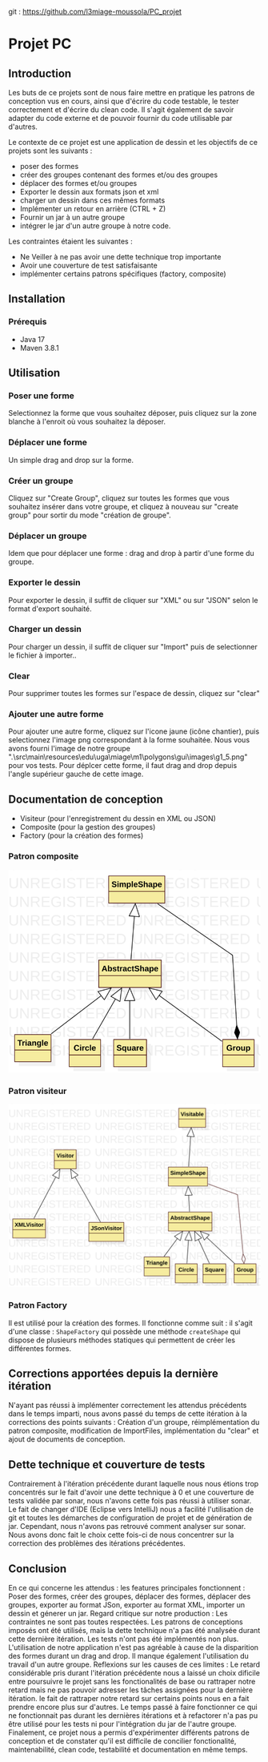 git : https://github.com/l3miage-moussola/PC_projet

# Projet PC
## Introduction

Les buts de ce projets sont de nous faire mettre en pratique les patrons de conception vus en cours, ainsi que d'écrire du code testable, le tester correctement et d'écrire du clean code. Il s'agit également de savoir adapter du code externe et de pouvoir fournir du code utilisable par d'autres.

Le contexte de ce projet est une application de dessin et les objectifs de ce projets sont les suivants :
- poser des formes
- créer des groupes contenant des formes et/ou des groupes
- déplacer des formes et/ou groupes
- Exporter le dessin aux formats json et xml
- charger un dessin dans ces mêmes formats
- Implémenter un retour en arrière (CTRL + Z)
- Fournir un jar à un autre groupe
- intégrer le jar d'un autre groupe à notre code.

Les contraintes étaient les suivantes :
- Ne Veiller à ne pas avoir une dette technique trop importante
- Avoir une couverture de test satisfaisante
- implémenter certains patrons spécifiques (factory, composite)

## Installation
### Prérequis
- Java 17
- Maven 3.8.1

## Utilisation
### Poser une forme
Selectionnez la forme que vous souhaitez déposer, puis cliquez sur la zone blanche à l'enroit où vous souhaitez
la déposer.

### Déplacer une forme
Un simple drag and drop sur la forme.

### Créer un groupe
Cliquez sur "Create Group", cliquez sur toutes les formes que vous souhaitez insérer dans votre groupe, et cliquez à nouveau sur "create group" pour sortir du mode "création de groupe".

### Déplacer un groupe
Idem que pour déplacer une forme : drag and drop à partir d'une forme du groupe.

### Exporter le dessin
Pour exporter le dessin, il suffit de cliquer sur "XML" ou sur "JSON" selon le format d'export souhaité.

### Charger un dessin
Pour charger un dessin, il suffit de cliquer sur "Import" puis de selectionner le fichier à importer..

### Clear
Pour supprimer toutes les formes sur l'espace de dessin, cliquez sur "clear"

### Ajouter une autre forme
Pour ajouter une autre forme, cliquez sur l'icone jaune (icône chantier), puis selectionnez l'image png correspondant à la forme souhaitée. Nous vous avons fourni l'image de notre groupe ".\src\main\resources\edu\uga\miage\m1\polygons\gui\images\g1_5.png" pour vos tests.
Pour déplcer cette forme, il faut drag and drop depuis l'angle supérieur gauche de cette image.

## Documentation de conception
- Visiteur (pour l'enregistrement du dessin en XML ou JSON)
- Composite (pour la gestion des groupes)
- Factory (pour la création des formes)

### Patron composite
![](./doc/PatronComposite.svg)

### Patron visiteur
![](./doc/PatronVisiteur.svg)

### Patron Factory
Il est utilisé pour la création des formes.
Il fonctionne comme suit : il s'agit d'une classe : `ShapeFactory` qui possède une méthode `createShape` qui dispose de plusieurs méthodes statiques
qui permettent de créer les différentes formes.

## Corrections apportées depuis la dernière itération

N'ayant pas réussi à implémenter correctement les attendus précédents dans le temps imparti, nous avons passé du temps de cette itération à la corrections des points suivants :
Création d'un groupe, réimplémentation du patron composite, modification de ImportFiles, implémentation du "clear" et ajout de documents de conception.

## Dette technique et couverture de tests
Contrairement à l'itération précédente durant laquelle nous nous étions trop concentrés sur le fait d'avoir une dette technique à 0 et une couverture de tests validée par sonar, nous n'avons cette fois pas réussi à utiliser sonar.
Le fait de changer d'IDE (Eclipse vers IntelliJ) nous a facilité l'utilisation de git et toutes les démarches de configuration de projet et de génération de jar. Cependant, nous n'avons pas retrouvé comment analyser sur sonar.
Nous avons donc fait le choix cette fois-ci de nous concentrer sur la correction des problèmes des itérations précédentes.

## Conclusion

En ce qui concerne les attendus : les features principales fonctionnent : Poser des formes, créer des groupes, déplacer des formes, déplacer des groupes, exporter au format JSon, exporter au format XML, importer un dessin et génerer un jar. 
Regard critique sur notre production : Les contraintes ne sont pas toutes respectées. Les patrons de conceptions imposés ont été utilisés, mais la dette technique n'a pas été analysée durant cette dernière itération. Les tests n'ont pas été implémentés non plus. L'utilisation de notre application n'est pas agréable à cause de la disparition des formes durant un drag and drop. Il manque également l'utilisation du travail d'un autre groupe.
Reflexions sur les causes de ces limites : Le retard considérable pris durant l'itération précédente nous a laissé un choix dificile entre poursuivre le projet sans les fonctionalités de base ou rattraper notre retard mais ne pas pouvoir adresser les tâches assignées pour la dernière itération.
le fait de rattraper notre retard sur certains points nous en a fait prendre encore plus sur d'autres. Le temps passé à faire fonctionner ce qui ne fonctionnait pas durant les dernières itérations et à refactorer n'a pas pu être utilisé pour les tests ni pour l'intégration du jar de l'autre groupe.
Finalement, ce projet nous a permis d'expérimenter différents patrons de conception et de constater qu'il est difficile de concilier fonctionalité, maintenabilité, clean code, testabilité et documentation en même temps.

